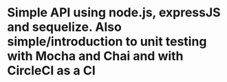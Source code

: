 # Simple API using node.js, expressJS and sequelize. Also simple/introduction to unit testing with Mocha and Chai and with CircleCI as a CI
